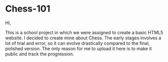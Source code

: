 # Chess-101

Hi, 

This is a school project in which we were assigned to create a basic HTML5 website. 
I decided to create mine about Chess. The early stages involves a lot of trial and error, so it can evolve drastically compared
to the final, polished version. The only reason for me to upload it here is to make it public and track the progression.
